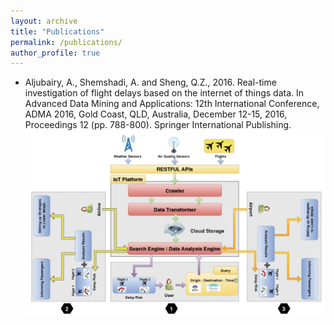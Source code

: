 ```yaml
---
layout: archive
title: "Publications"
permalink: /publications/
author_profile: true
---
```

- Aljubairy, A., Shemshadi, A. and Sheng, Q.Z., 2016. Real-time investigation of flight delays based on the internet of things data. In Advanced Data Mining and Applications: 12th International Conference, ADMA 2016, Gold Coast, QLD, Australia, December 12-15, 2016, Proceedings 12 (pp. 788-800). Springer International Publishing. ![](/images/ADMA16.png)
